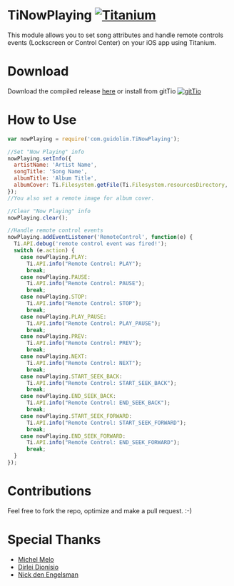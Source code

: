 TiNowPlaying [![Titanium](http://www-static.appcelerator.com/badges/titanium-git-badge-sq.png)](http://www.appcelerator.com/titanium/)
===
This module allows you to set song attributes and handle remote controls events (Lockscreen or Control Center) on your iOS app using Titanium.

Download
===
Download the compiled release [here](https://github.com/bguidolim/TiPlayingInfo/tree/master/dist) or install from gitTio    [![gitTio](http://gitt.io/badge.png)](http://gitt.io/component/com.guidolim.TiNowPlaying)

How to Use
===
```javascript
var nowPlaying = require('com.guidolim.TiNowPlaying');

//Set "Now Playing" info
nowPlaying.setInfo({
  artistName: 'Artist Name',
  songTitle: 'Song Name',
  albumTitle: 'Album Title',
  albumCover: Ti.Filesystem.getFile(Ti.Filesystem.resourcesDirectory, 'albumCover.png').nativePath
});
//You also set a remote image for album cover.

//Clear "Now Playing" info
nowPlaying.clear();

//Handle remote control events
nowPlaying.addEventListener('RemoteControl', function(e) {
  Ti.API.debug('remote control event was fired!');
  switch (e.action) {
    case nowPlaying.PLAY:
      Ti.API.info("Remote Control: PLAY");
      break;
    case nowPlaying.PAUSE:
      Ti.API.info("Remote Control: PAUSE");
      break;
    case nowPlaying.STOP:
      Ti.API.info("Remote Control: STOP");
      break;
    case nowPlaying.PLAY_PAUSE:
      Ti.API.info("Remote Control: PLAY_PAUSE");
      break;
    case nowPlaying.PREV:
      Ti.API.info("Remote Control: PREV");
      break;
    case nowPlaying.NEXT:
      Ti.API.info("Remote Control: NEXT");
      break;
    case nowPlaying.START_SEEK_BACK:
      Ti.API.info("Remote Control: START_SEEK_BACK");
      break;
    case nowPlaying.END_SEEK_BACK:
      Ti.API.info("Remote Control: END_SEEK_BACK");
      break;
    case nowPlaying.START_SEEK_FORWARD:
      Ti.API.info("Remote Control: START_SEEK_FORWARD");
      break;
    case nowPlaying.END_SEEK_FORWARD:
      Ti.API.info("Remote Control: END_SEEK_FORWARD");
      break;
  }
});
```

Contributions
===
Feel free to fork the repo, optimize and make a pull request. :-)

Special Thanks
===
 - [Michel Melo](https://github.com/michelmelo)
 - [Dirlei Dionísio](https://github.com/DirleiDionisio)
 - [Nick den Engelsman](https://github.com/nicka)

